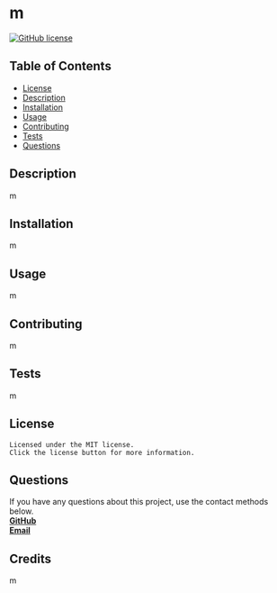 # m

  [![GitHub license](https://img.shields.io/badge/license-MIT-brightgreen.svg)]()

  ## Table of Contents
  + [License](#license)
  + [Description](#description)
  + [Installation](#installation)
  + [Usage](#usage)
  + [Contributing](#contributing)
  + [Tests](#tests)
  + [Questions](#questions)

  ## Description
  m

  ## Installation
  m

  ## Usage
  m

  ## Contributing
  m

  ## Tests
  m

  ## License 
    Licensed under the MIT license.
    Click the license button for more information.


  ## Questions
  If you have any questions about this project, use the contact methods below.<br>
  **[GitHub](https://github.com/m)** <br>
  **[Email](mailto:m)**

  ## Credits
  m
